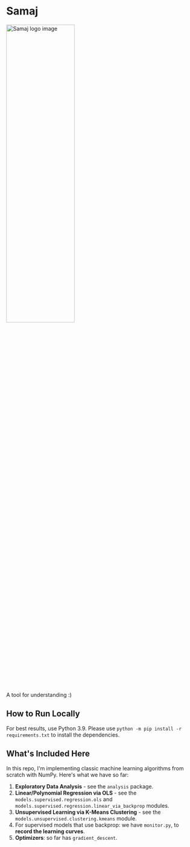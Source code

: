 # Samaj

<img src="https://i.postimg.cc/kXQJ6Cd8/Samaj-logo.png" alt="Samaj logo image" height="45%" width="60%">

A tool for understanding :)

## How to Run Locally

For best results, use Python 3.9.
Please use `python -m pip install -r requirements.txt` to install the dependencies.

## What's Included Here

In this repo, I'm implementing classic machine learning algorithms from scratch with NumPy. Here's what we have so far:

1. **Exploratory Data Analysis** - see the `analysis` package.
1. **Linear/Polynomial Regression via OLS** - see the `models.supervised.regression.ols` and `models.supervised.regression.linear_via_backprop` modules.
1. **Unsupervised Learning via K-Means Clustering** - see the `models.unsupervised.clustering.kmeans` module.
1. For supervised models that use backprop: we have `monitor.py`, to **record the learning curves**.
1. **Optimizers**: so far has `gradient_descent`.
